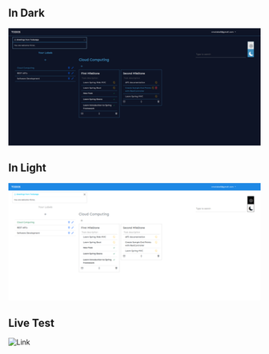 ## In Dark
![Dark Mode](src/assets/screenshots/todos-dark-mode.png)

## In Light
![Light Mode](src/assets/screenshots/todos-light-mode.png)

## Live Test
![Link](http://todos-front-end.s3-website-us-east-1.amazonaws.com/)